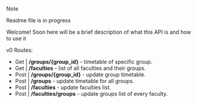 > [!NOTE]
> Readme file is in progress

Welcome! Soon here will be a brief description of what this API is and how to use it

v0 Routes:
- Get | <b>/groups/{group_id}</b> - timetable of specific group.
- Get | <b>/faculties</b> - list of all faculties and their groups.
- Post | <b>/groups/{group_id}</b> - update group timetable.
- Post | <b>/groups</b> - update timetable for all groups.
- Post | <b>/faculties</b> - update faculties list.
- Post | <b>/faculties/groups</b> - update groups list of every faculty.